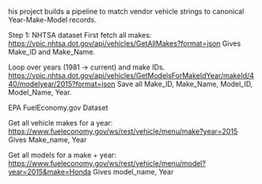 his project builds a pipeline to match vendor vehicle strings to canonical Year-Make-Model records.

Step 1: 
NHTSA dataset
First fetch all makes:
https://vpic.nhtsa.dot.gov/api/vehicles/GetAllMakes?format=json
Gives Make_ID and Make_Name.

Loop over years (1981 → current) and make IDs.
https://vpic.nhtsa.dot.gov/api/vehicles/GetModelsForMakeIdYear/makeId/440/modelyear/2015?format=json
Save all Make_ID, Make_Name, Model_ID, Model_Name, Year.

EPA FuelEconomy.gov Dataset

Get all vehicle makes for a year:
https://www.fueleconomy.gov/ws/rest/vehicle/menu/make?year=2015
Gives Make_name, Year

Get all models for a make + year:
https://www.fueleconomy.gov/ws/rest/vehicle/menu/model?year=2015&make=Honda
Gives model_name, Year
